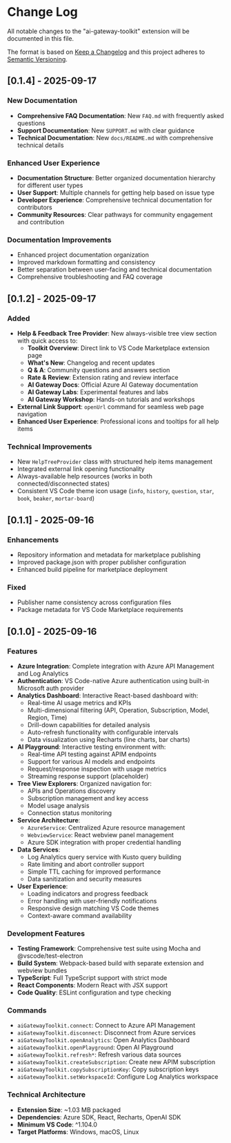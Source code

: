 # Change Log

All notable changes to the "ai-gateway-toolkit" extension will be documented in this file.

The format is based on [Keep a Changelog](http://keepachangelog.com/) and this project adheres to [Semantic Versioning](http://semver.org/).

## [0.1.4] - 2025-09-17

### New Documentation

- **Comprehensive FAQ Documentation**: New `FAQ.md` with frequently asked questions
- **Support Documentation**: New `SUPPORT.md` with clear guidance
- **Technical Documentation**: New `docs/README.md` with comprehensive technical details

### Enhanced User Experience

- **Documentation Structure**: Better organized documentation hierarchy for different user types
- **User Support**: Multiple channels for getting help based on issue type
- **Developer Experience**: Comprehensive technical documentation for contributors
- **Community Resources**: Clear pathways for community engagement and contribution

### Documentation Improvements

- Enhanced project documentation organization
- Improved markdown formatting and consistency
- Better separation between user-facing and technical documentation
- Comprehensive troubleshooting and FAQ coverage

## [0.1.2] - 2025-09-17

### Added

- **Help & Feedback Tree Provider**: New always-visible tree view section with quick access to:
  - **Toolkit Overview**: Direct link to VS Code Marketplace extension page
  - **What's New**: Changelog and recent updates
  - **Q & A**: Community questions and answers section
  - **Rate & Review**: Extension rating and review interface
  - **AI Gateway Docs**: Official Azure AI Gateway documentation
  - **AI Gateway Labs**: Experimental features and labs
  - **AI Gateway Workshop**: Hands-on tutorials and workshops
- **External Link Support**: `openUrl` command for seamless web page navigation
- **Enhanced User Experience**: Professional icons and tooltips for all help items

### Technical Improvements

- New `HelpTreeProvider` class with structured help items management
- Integrated external link opening functionality
- Always-available help resources (works in both connected/disconnected states)
- Consistent VS Code theme icon usage (`info`, `history`, `question`, `star`, `book`, `beaker`, `mortar-board`)

## [0.1.1] - 2025-09-16

### Enhancements

- Repository information and metadata for marketplace publishing
- Improved package.json with proper publisher configuration
- Enhanced build pipeline for marketplace deployment

### Fixed

- Publisher name consistency across configuration files
- Package metadata for VS Code Marketplace requirements

## [0.1.0] - 2025-09-16

### Features

- **Azure Integration**: Complete integration with Azure API Management and Log Analytics
- **Authentication**: VS Code-native Azure authentication using built-in Microsoft auth provider
- **Analytics Dashboard**: Interactive React-based dashboard with:
  - Real-time AI usage metrics and KPIs
  - Multi-dimensional filtering (API, Operation, Subscription, Model, Region, Time)
  - Drill-down capabilities for detailed analysis
  - Auto-refresh functionality with configurable intervals
  - Data visualization using Recharts (line charts, bar charts)
- **AI Playground**: Interactive testing environment with:
  - Real-time API testing against APIM endpoints
  - Support for various AI models and endpoints
  - Request/response inspection with usage metrics
  - Streaming response support (placeholder)
- **Tree View Explorers**: Organized navigation for:
  - APIs and Operations discovery
  - Subscription management and key access
  - Model usage analysis
  - Connection status monitoring
- **Service Architecture**:
  - `AzureService`: Centralized Azure resource management
  - `WebviewService`: React webview panel management
  - Azure SDK integration with proper credential handling
- **Data Services**:
  - Log Analytics query service with Kusto query building
  - Rate limiting and abort controller support
  - Simple TTL caching for improved performance
  - Data sanitization and security measures
- **User Experience**:
  - Loading indicators and progress feedback
  - Error handling with user-friendly notifications
  - Responsive design matching VS Code themes
  - Context-aware command availability

### Development Features

- **Testing Framework**: Comprehensive test suite using Mocha and @vscode/test-electron
- **Build System**: Webpack-based build with separate extension and webview bundles
- **TypeScript**: Full TypeScript support with strict mode
- **React Components**: Modern React with JSX support
- **Code Quality**: ESLint configuration and type checking

### Commands

- `aiGatewayToolkit.connect`: Connect to Azure API Management
- `aiGatewayToolkit.disconnect`: Disconnect from Azure services
- `aiGatewayToolkit.openAnalytics`: Open Analytics Dashboard
- `aiGatewayToolkit.openPlayground`: Open AI Playground
- `aiGatewayToolkit.refresh*`: Refresh various data sources
- `aiGatewayToolkit.createSubscription`: Create new APIM subscription
- `aiGatewayToolkit.copySubscriptionKey`: Copy subscription keys
- `aiGatewayToolkit.setWorkspaceId`: Configure Log Analytics workspace

### Technical Architecture

- **Extension Size**: ~1.03 MB packaged
- **Dependencies**: Azure SDK, React, Recharts, OpenAI SDK
- **Minimum VS Code**: ^1.104.0
- **Target Platforms**: Windows, macOS, Linux
